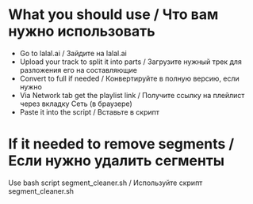 # What you should use / Что вам нужно использовать
- Go to lalal.ai / Зайдите на lalal.ai
- Upload your track to split it into parts / Загрузите нужный трек для разложения его на составляющие
- Convert to full if needed / Конвертируйте в полную версию, если нужно
- Via Network tab get the playlist link / Получите ссылку на плейлист через вкладку Сеть (в браузере)
- Paste it into the script / Вставьте в скрипт

# If it needed to remove segments / Если нужно удалить сегменты
Use bash script segment_cleaner.sh / Используйте скрипт segment_cleaner.sh
